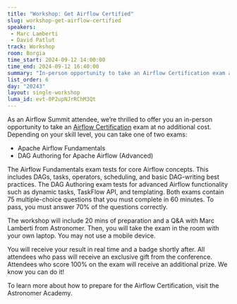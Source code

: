 ```yaml
---
title: "Workshop: Get Airflow Certified"
slug: workshop-get-airflow-certified
speakers:
 - Marc Lamberti
 - David Patlut
track: Workshop
room: Borgia
time_start: 2024-09-12 14:00:00
time_end: 2024-09-12 16:40:00
summary: "In-person opportunity to take an Airflow Certification exam at no additional cost. The workshop will include 20 mins of preparation and a Q&A with Marc Lamberti from Astronomer."
list_order: 6
day: "20243"
layout: single-workshop
luma_id: evt-0P2upNJrRChM3Qt
---
```


As an Airflow Summit attendee, we’re thrilled to offer you an in-person opportunity to take an [Airflow Certification](https://www.astronomer.io/certification/) exam at no additional cost. Depending on your skill level, you can take one of two exams:
 - Apache Airflow Fundamentals
 - DAG Authoring for Apache Airflow (Advanced)

The Airflow Fundamentals exam tests for core Airflow concepts. This includes DAGs, tasks, operators, scheduling, and basic DAG-writing best practices. The DAG Authoring exam tests for advanced Airflow functionality such as dynamic tasks, TaskFlow API, and templating. Both exams contain 75 multiple-choice questions that you must complete in 60 minutes. To pass, you must answer 70% of the questions correctly.

The workshop will include 20 mins of preparation and a Q&A with Marc Lamberti from Astronomer. Then, you will take the exam in the room with your own laptop. You may not use a mobile device.

You will receive your result in real time and a badge shortly after. All attendees who pass will receive an exclusive gift from the conference. Attendees who score 100% on the exam will receive an additional prize. We know you can do it!

To learn more about how to prepare for the Airflow Certification, visit the Astronomer Academy.